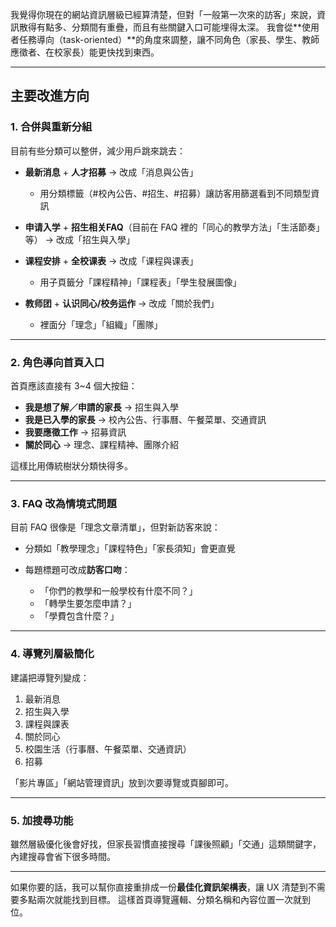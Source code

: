 我覺得你現在的網站資訊層級已經算清楚，但對「一般第一次來的訪客」來說，資訊散得有點多、分類間有重疊，而且有些關鍵入口可能埋得太深。
我會從\*\*使用者任務導向（task-oriented）\*\*的角度來調整，讓不同角色（家長、學生、教師應徵者、在校家長）能更快找到東西。

---

## 主要改進方向

### 1. **合併與重新分組**

目前有些分類可以整併，減少用戶跳來跳去：

* **最新消息** + **人才招募** → 改成「消息與公告」

  * 用分類標籤（#校內公告、#招生、#招募）讓訪客用篩選看到不同類型資訊
* **申请入学** + **招生相关FAQ**（目前在 FAQ 裡的「同心的教學方法」「生活節奏」等） → 改成「招生與入學」
* **课程安排** + **全校课表** → 改成「课程與课表」

  * 用子頁籤分「課程精神」「課程表」「學生發展圖像」
* **教师团** + **认识同心/校务运作** → 改成「關於我們」

  * 裡面分「理念」「組織」「團隊」

---

### 2. **角色導向首頁入口**

首頁應該直接有 3\~4 個大按鈕：

* **我是想了解／申請的家長** → 招生與入學
* **我是已入學的家長** → 校內公告、行事曆、午餐菜單、交通資訊
* **我要應徵工作** → 招募資訊
* **關於同心** → 理念、課程精神、團隊介紹

這樣比用傳統樹狀分類快得多。

---

### 3. **FAQ 改為情境式問題**

目前 FAQ 很像是「理念文章清單」，但對新訪客來說：

* 分類如「教學理念」「課程特色」「家長須知」會更直覺
* 每題標題可改成**訪客口吻**：

  * 「你們的教學和一般學校有什麼不同？」
  * 「轉學生要怎麼申請？」
  * 「學費包含什麼？」

---

### 4. **導覽列層級簡化**

建議把導覽列變成：

1. 最新消息
2. 招生與入學
3. 課程與課表
4. 關於同心
5. 校園生活（行事曆、午餐菜單、交通資訊）
6. 招募

「影片專區」「網站管理資訊」放到次要導覽或頁腳即可。

---

### 5. **加搜尋功能**

雖然層級優化後會好找，但家長習慣直接搜尋「課後照顧」「交通」這類關鍵字，內建搜尋會省下很多時間。

---

如果你要的話，我可以幫你直接重排成一份**最佳化資訊架構表**，讓 UX 清楚到不需要多點兩次就能找到目標。
這樣首頁導覽邏輯、分類名稱和內容位置一次就到位。

